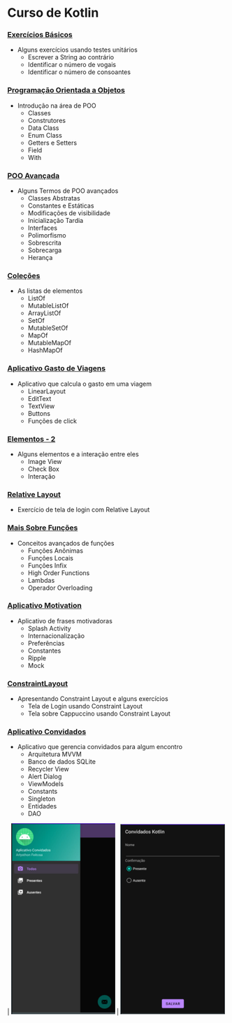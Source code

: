 # Curso de Kotlin

### [Exercícios Básicos](https://github.com/ArlysthonFeitosa/Kotlin-Course/tree/master/Curso%20Kotlin/ExerciciosBasicos)
* Alguns exercícios usando testes unitários
   * Escrever a String ao contrário
   * Identificar o número de vogais
   * Identificar o número de consoantes 

### [Programação Orientada a Objetos](https://github.com/ArlysthonFeitosa/Kotlin-Course/tree/master/Curso%20Kotlin/orientacaoObjetos)
* Introdução na área de POO
   * Classes
   * Construtores
   * Data Class
   * Enum Class
   * Getters e Setters
   * Field
   * With

### [POO Avançada](https://github.com/ArlysthonFeitosa/Kotlin-Course/tree/master/Curso%20Kotlin/orientacaoObjetosHeranca/src)
  * Alguns Termos de POO avançados
    * Classes Abstratas
    * Constantes e Estáticas
    * Modificações de visibilidade
    * Inicialização Tardia
    * Interfaces
    * Polimorfismo
    * Sobrescrita
    * Sobrecarga
    * Herança

### [Coleções](https://github.com/ArlysthonFeitosa/Kotlin-Course/tree/master/Curso%20Kotlin/Collections)
   * As listas de elementos
      * ListOf
      * MutableListOf
      * ArrayListOf
      * SetOf
      * MutableSetOf
      * MapOf
      * MutableMapOf
      * HashMapOf
      
### [Aplicativo Gasto de Viagens](https://github.com/ArlysthonFeitosa/Kotlin-Course/tree/master/Curso%20Kotlin/GastoViagem)
   * Aplicativo que calcula o gasto em uma viagem
      * LinearLayout
      * EditText 
      * TextView
      * Buttons
      * Funções de click

[](https://github.com/ArlysthonFeitosa/Kotlin-Course/blob/master/Curso%20Kotlin/Imagens%20Readme/AppGastosDaViagem.png)

### [Elementos - 2](https://github.com/ArlysthonFeitosa/Kotlin-Course/tree/master/Curso%20Kotlin/Elementos)
   * Alguns elementos e a interação entre eles
      * Image View
      * Check Box
      * Interação


### [Relative Layout](https://github.com/ArlysthonFeitosa/Kotlin-Course/tree/master/Curso%20Kotlin/RelativeLayout)
   * Exercício de tela de login com Relative Layout

### [Mais Sobre Funções](https://github.com/ArlysthonFeitosa/Kotlin-Course/tree/master/Curso%20Kotlin/MaisFuncoes)
   * Conceitos avançados de funções
      * Funções Anônimas
      * Funções Locais
      * Funções Infix
      * High Order Functions
      * Lambdas
      * Operador Overloading

### [Aplicativo Motivation](https://github.com/ArlysthonFeitosa/Kotlin-Course/tree/master/Curso%20Kotlin/Motivation)
   * Aplicativo de frases motivadoras
      * Splash Activity
      * Internacionalização
      * Preferências
      * Constantes
      * Ripple
      * Mock
     
[](https://github.com/ArlysthonFeitosa/Kotlin-Course/blob/master/Curso%20Kotlin/Imagens%20Readme/MotivationSplash.jpeg)

[](https://github.com/ArlysthonFeitosa/Kotlin-Course/blob/master/Curso%20Kotlin/Imagens%20Readme/MotivationMain.jpeg)

### [ConstraintLayout](https://github.com/ArlysthonFeitosa/Kotlin-Course/tree/master/Curso%20Kotlin/ConstraintLayout)
   * Apresentando Constraint Layout e alguns exercícios
      * Tela de Login usando Constraint Layout
      * Tela sobre Cappuccino usando Constraint Layout
      
[](https://github.com/ArlysthonFeitosa/Kotlin-Course/blob/master/Curso%20Kotlin/Imagens%20Readme/Coffe.jpg)

### [Aplicativo Convidados](https://github.com/ArlysthonFeitosa/Kotlin-Course/tree/master/Curso%20Kotlin/Convidados)
   * Aplicativo que gerencia convidados para algum encontro
      * Arquitetura MVVM
      * Banco de dados SQLite
      * Recycler View
      * Alert Dialog
      * ViewModels
      * Constants
      * Singleton
      * Entidades
      * DAO
 
[](https://github.com/ArlysthonFeitosa/Kotlin-Course/blob/master/Curso%20Kotlin/Imagens%20Readme/Convidados1.PNG) | ![](https://github.com/ArlysthonFeitosa/Kotlin-Course/blob/master/Curso%20Kotlin/Imagens%20Readme/Convidados2.PNG) | ![](https://github.com/ArlysthonFeitosa/Kotlin-Course/blob/master/Curso%20Kotlin/Imagens%20Readme/Convidados3.PNG)
